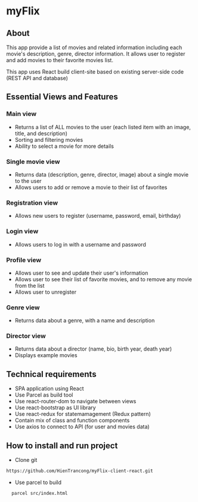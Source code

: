 # myFlix

## About

This app provide a list of movies and related information including each movie's description, genre, director information. It allows user to register and add movies to their favorite movies list.

This app uses React build client-site based on existing server-side code (REST API and database)

## Essential Views and Features

### Main view

- Returns a list of ALL movies to the user (each listed item with an image, title, and description)
- Sorting and filtering movies
- Ability to select a movie for more details

### Single movie view

- Returns data (description, genre, director, image) about a single movie to the user
- Allows users to add or remove a movie to their list of favorites

### Registration view

- Allows new users to register (username, password, email, birthday)

### Login view

- Allows users to log in with a username and password

### Profile view

- Allows user to see and update their user's information
- Allows user to see their list of favorite movies, and to remove any movie from the list
- Allows user to unregister

### Genre view

- Returns data about a genre, with a name and description

### Director view

- Returns data about a director (name, bio, birth year, death year)
- Displays example movies

## Technical requirements

- SPA application using React
- Use Parcel as build tool
- Use react-router-dom to navigate between views
- Use react-bootstrap as UI library
- Use react-redux for statemamagement (Redux pattern)
- Contain mix of class and function components
- Use axios to connect to API (for user and movies data)

## How to install and run project

- Clone git

```bash
https://github.com/HienTrancong/myFlix-client-react.git
```

- Use parcel to build

```bash
  parcel src/index.html
```
